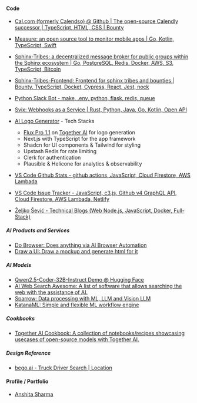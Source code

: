 #### Code
- [Cal.com (formerly Calendso) @ Github | The open-source Calendly successor | TypeScript, HTML, CSS | Bounty](https://github.com/calcom/cal.com)
- [Measure: an open source tool to monitor mobile apps | Go, Kotlin, TypeScript, Swift](https://github.com/measure-sh/measure)
- [Sphinx-Tribes: a decentralized message broker for public groups within the Sphinx ecosystem | Go, PostgreSQL, Redis, Docker, AWS, S3, TypeScript, Bitcoin](https://github.com/stakwork/sphinx-tribes)
- [Sphinx-Tribes-Frontend: Frontend for sphinx tribes and bounties | Bounty, TypeScript, Docket, Cypress, React, Jest, nock ](https://github.com/stakwork/sphinx-tribes-frontend)
- [Python Slack Bot - make, .env, python, flask, redis, queue](https://github.com/parithiban/git-slack-bot)
- [Svix: Webhooks as a Service | Rust, Python, Java, Go, Kotlin, Open API](https://github.com/svix/svix-webhooks/?tab=readme-ov-file)
- [AI Logo Generator](https://github.com/Nutlope/logocreator) - Tech Stacks
  - [Flux Pro 1.1](https://dub.sh/flux-playground) on [Together AI](https://dub.sh/together-ai) for logo generation
  - Next.js with TypeScript for the app framework
  - Shadcn for UI components & Tailwind for styling
  - Upstash Redis for rate limiting
  - Clerk for authentication
  - Plausible & Helicone for analytics & observability

- [VS Code Github Stats - github actions, JavaScript, Cloud Firestore, AWS Lambada](https://github.com/lannonbr/vscode-github-stats)  
- [VS Code Issue Tracker - JavaScript, c3.js, Github v4 GraphQL API, Cloud Firestore, AWS Lambada, Netlify](https://github.com/lannonbr/vscode-issue-tracker)  
- [Željko Šević - Technical Blogs (Web Node.js, JavaScript, Docker, Full-Stack)](https://sevic.dev/)  

##### AI Products and Services
- [Do Browser: Does anything via AI Browser Automation](https://www.dobrowser.io/)
- [Draw a UI: Draw a mockup and generate html for it](https://github.com/SawyerHood/draw-a-ui)

##### AI Models
- [Qwen2.5-Coder-32B-Instruct Demo @ Hugging Face](https://huggingface.co/spaces/Qwen/Qwen2.5-Coder-demo)
- [AI Web Search Awesome: A list of software that allows searching the web with the assistance of AI.](https://github.com/felladrin/awesome-ai-web-search)
- [Sparrow: Data processing with ML, LLM and Vision LLM](https://github.com/katanaml/sparrow)
- [KatanaML: Simple and flexible ML workflow engine](https://katanaml.io/)

##### Cookbooks
- [Together AI Cookbook: A collection of notebooks/recipes showcasing usecases of open-source models with Together AI.](https://github.com/togethercomputer/together-cookbook)

##### Design Reference
- [bego.ai - Truck Driver Search | Location ](https://bego.ai/en/truck-loads-near-me)

#### Profile / Portfolio
-  [Anshita Sharma](https://visitmy-portfolio.netlify.app/)

